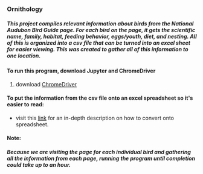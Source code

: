 ### Ornithology
##### This project compiles relevant information about birds from the National Audubon Bird Guide page. For each bird on the page, it gets the scientific name, family, habitat, feeding behavior, eggs/youth, diet, and nesting. All of this is organized into a csv file that can be turned into an excel sheet for easier viewing. This was created to gather all of this information to one location.

#### To run this program, download Jupyter and ChromeDriver
1. download [ChromeDriver](https://chromedriver.chromium.org/)

#### To put the information from the csv file onto an excel spreadsheet so it's easier to read:
* visit this [link](https://knowledgebase.constantcontact.com/articles/KnowledgeBase/6269-convert-a-text-file-to-an-excel-file?lang=en_US) for an in-depth description on how to convert onto spreadsheet.

#### Note:
##### Because we are visiting the page for each individual bird and gathering all the information from each page, running the program until completion could take up to an hour.
  
